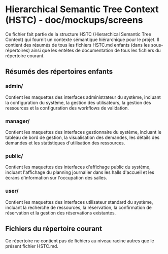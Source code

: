 # Hierarchical Semantic Tree Context (HSTC) - doc/mockups/screens

Ce fichier fait partie de la structure HSTC (Hierarchical Semantic Tree Context) qui fournit un contexte sémantique hiérarchique pour le projet. Il contient des résumés de tous les fichiers HSTC.md enfants (dans les sous-répertoires) ainsi que les entêtes de documentation de tous les fichiers du répertoire courant.

## Résumés des répertoires enfants

### admin/
Contient les maquettes des interfaces administrateur du système, incluant la configuration du système, la gestion des utilisateurs, la gestion des ressources et la configuration des workflows de validation.

### manager/
Contient les maquettes des interfaces gestionnaire du système, incluant le tableau de bord de gestion, la visualisation des demandes, les détails des demandes et les statistiques d'utilisation des ressources.

### public/
Contient les maquettes des interfaces d'affichage public du système, incluant l'affichage du planning journalier dans les halls d'accueil et les écrans d'information sur l'occupation des salles.

### user/
Contient les maquettes des interfaces utilisateur standard du système, incluant la recherche de ressources, la réservation, la confirmation de réservation et la gestion des réservations existantes.

## Fichiers du répertoire courant

Ce répertoire ne contient pas de fichiers au niveau racine autres que le présent fichier HSTC.md.
